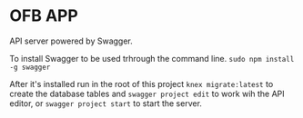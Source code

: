 # OFB APP

API server powered by Swagger.

To install Swagger to be used trhrough the command line.
`sudo npm install -g swagger`

After it's installed run in the root of this project `knex migrate:latest` to create the database tables and `swagger project edit` to work wih the API editor, or `swagger project start` to start the server.
